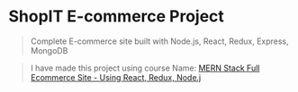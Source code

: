 # ShopIT E-commerce Project

> Complete E-commerce site built with Node.js, React, Redux, Express, MongoDB

> I have made this project using course Name: [MERN Stack Full Ecommerce Site - Using React, Redux, Node.j](https://www.udemy.com/course/3678044)

